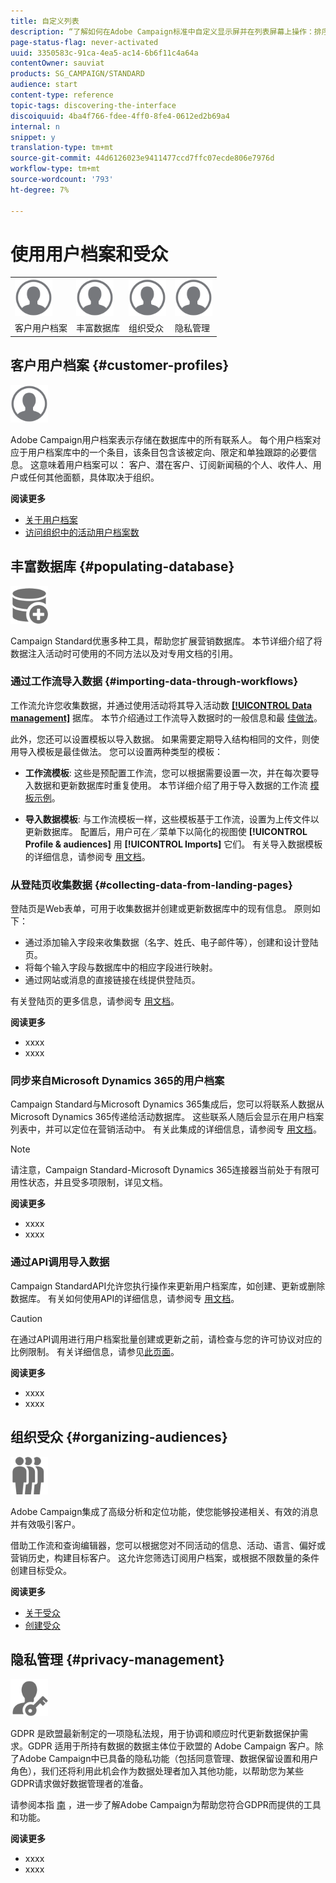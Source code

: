 ```yaml
---
title: 自定义列表
description: “了解如何在Adobe Campaign标准中自定义显示屏并在列表屏幕上操作：排序、筛选、删除或复制元素。 列表屏幕显示一个或多个给定资源的元素。”
page-status-flag: never-activated
uuid: 3350583c-91ca-4ea5-ac14-6b6f11c4a64a
contentOwner: sauviat
products: SG_CAMPAIGN/STANDARD
audience: start
content-type: reference
topic-tags: discovering-the-interface
discoiquuid: 4ba4f766-fdee-4ff0-8fe4-0612ed2b69a4
internal: n
snippet: y
translation-type: tm+mt
source-git-commit: 44d6126023e9411477ccd7ffc07ecde806e7976d
workflow-type: tm+mt
source-wordcount: '793'
ht-degree: 7%

---
```



# 使用用户档案和受众

<table>
<tr>
    <td valign="top">
        <a href="../../start/using/work-with-audiences.md"><img width="60px" alt="条件" src="assets/icon_profile.svg"/></a>
    </td>
    <td valign="top">
        <a href="../../api/using/creating-a-service.md"><img width="60px" alt="条件" src="assets/icon_profile.svg"/></a>
    </td>
    <td valign="top">
        <a href="../../api/using/interacting-with-custom-resources.md"><img width="60px" alt="条件" src="assets/icon_profile.svg"/></a>
    </td>
    <td valign="top">
        <a href="../../api/using/interacting-with-marketing-history.md"><img width="60px" alt="条件" src="assets/icon_profile.svg"/></a>
    </td>
</tr>
<tr>
<td>客户用户档案</td>
<td>丰富数据库</td>
<td>组织受众</td>
<td>隐私管理</td>
</tr>
</table>

## 客户用户档案 {#customer-profiles}

<img width="60px" alt="条件" src="assets/icon_profile.svg"/>

Adobe Campaign用户档案表示存储在数据库中的所有联系人。 每个用户档案对应于用户档案库中的一个条目，该条目包含该被定向、限定和单独跟踪的必要信息。 这意味着用户档案可以： 客户、潜在客户、订阅新闻稿的个人、收件人、用户或任何其他面额，具体取决于组织。

**阅读更多**

* [关于用户档案](../../audiences/using/about-profiles.md)
* [访问组织中的活动用户档案数](../../audiences/using/active-profiles.md)

## 丰富数据库 {#populating-database}

<img width="60px" alt="条件" src="assets/icon_populate.svg"/>

Campaign Standard优惠多种工具，帮助您扩展营销数据库。 本节详细介绍了将数据注入活动时可使用的不同方法以及对专用文档的引用。

### 通过工作流导入数据 {#importing-data-through-workflows}

工作流允许您收集数据，并通过使用活动将其导入活动数 [**[!UICONTROL Data management]**](../../automating/using/about-data-management-activities.md) 据库。 本节介绍通过工作流导入数据时的一般信息和最 [佳做法](../../automating/using/about-data-import-and-export.md)。

此外，您还可以设置模板以导入数据。 如果需要定期导入结构相同的文件，则使用导入模板是最佳做法。 您可以设置两种类型的模板：

* **工作流模板**: 这些是预配置工作流，您可以根据需要设置一次，并在每次要导入数据和更新数据库时重复使用。 本节详细介绍了用于导入数据的工作流 [模板示例](../../automating/using/creating-import-workflow-templates.md)。

* **导入数据模板**: 与工作流模板一样，这些模板基于工作流，设置为上传文件以更新数据库。 配置后，用户可在／菜单下以简化的视图使 **[!UICONTROL Profile & audiences]** 用 **[!UICONTROL Imports]** 它们。 有关导入数据模板的详细信息，请参阅专 [用文档](../../automating/using/importing-data-with-import-templates.md)。

### 从登陆页收集数据 {#collecting-data-from-landing-pages}

登陆页是Web表单，可用于收集数据并创建或更新数据库中的现有信息。 原则如下：

* 通过添加输入字段来收集数据（名字、姓氏、电子邮件等），创建和设计登陆页。
* 将每个输入字段与数据库中的相应字段进行映射。
* 通过网站或消息的直接链接在线提供登陆页。

有关登陆页的更多信息，请参阅专 [用文档](../../channels/using/getting-started-with-landing-pages.md)。

**阅读更多**

* xxxx
* xxxx

### 同步来自Microsoft Dynamics 365的用户档案

Campaign Standard与Microsoft Dynamics 365集成后，您可以将联系人数据从Microsoft Dynamics 365传递给活动数据库。
这些联系人随后会显示在用户档案列表中，并可以定位在营销活动中。 有关此集成的详细信息，请参阅专 [用文档](https://helpx.adobe.com/campaign/kb/acs-ms-dynamics.html)。

>[!NOTE]
>
>请注意，Campaign Standard-Microsoft Dynamics 365连接器当前处于有限可用性状态，并且受多项限制，详见文档。

**阅读更多**

* xxxx
* xxxx

### 通过API调用导入数据

Campaign StandardAPI允许您执行操作来更新用户档案库，如创建、更新或删除数据库。 有关如何使用API的详细信息，请参阅专 [用文档](../../api/using/get-started-apis.md)。

>[!CAUTION]
>
>在通过API调用进行用户档案批量创建或更新之前，请检查与您的许可协议对应的比例限制。 有关详细信息，请参见[此页面](https://helpx.adobe.com/legal/product-descriptions/campaign-standard.html#ITInfrastructureResourcesbyActiveProfilesTiers)。

**阅读更多**

* xxxx
* xxxx

## 组织受众 {#organizing-audiences}

<img width="60px" alt="条件" src="assets/icon_audience.svg"/>

Adobe Campaign集成了高级分析和定位功能，使您能够投递相关、有效的消息并有效吸引客户。

借助工作流和查询编辑器，您可以根据您对不同活动的信息、活动、语言、偏好或营销历史，构建目标客户。 这允许您筛选订阅用户档案，或根据不限数量的条件创建目标受众。

**阅读更多**

* [关于受众](../../audiences/using/about-audiences.md)
* [创建受众](../../audiences/using/creating-audiences.md)

## 隐私管理 {#privacy-management}

<img width="60px" alt="条件" src="assets/icon_privacy.svg"/>

GDPR 是欧盟最新制定的一项隐私法规，用于协调和顺应时代更新数据保护需求。GDPR 适用于所持有数据的数据主体位于欧盟的 Adobe Campaign 客户。除了Adobe Campaign中已具备的隐私功能（包括同意管理、数据保留设置和用户角色），我们还将利用此机会作为数据处理者加入其他功能，以帮助您为某些GDPR请求做好数据管理者的准备。

请参阅本指 [南](https://docs.campaign.adobe.com/doc/standard/getting_started/en/ACS_GDPR.html) ，进一步了解Adobe Campaign为帮助您符合GDPR而提供的工具和功能。

**阅读更多**

* xxxx
* xxxx